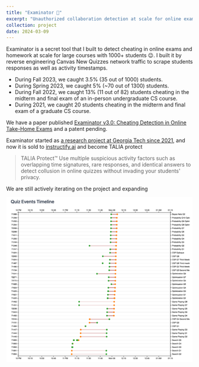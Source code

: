 ```yaml
---
title: "Examinator 🧐"
excerpt: "Unauthorized collaboration detection at scale for online exams. Now sold to [instructify.ai](instructify.ai) and become TALIA Protect™. <br/><img src='/images/Examinator-timestamps-chart.png' width='200' height='100'>"
collection: project
date: 2024-03-09
---
```


Examinator is a secret tool that I built to detect cheating in online exams and homework at scale for large courses with 1000+ students 😉. I built it by reverse engineering Canvas New Quizzes network traffic to scrape students responses as well as activity timestamps.

- During Fall 2023, we caught 3.5% (35 out of 1000) students.
- During Spring 2023, we caught 5% (~70 out of 1300) students.
- During Fall 2022, we caught 13% (11 out of 82) students cheating in the midterm and final exam of an in-person undergraduate CS course.
- During 2021, we caught 20 students cheating in the midterm and final exam of a graduate CS course.

We have a paper published [Examinator v3.0: Cheating Detection in Online Take-Home Exams](https://dl.acm.org/doi/10.1145/3573051.3596196) and a patent pending.

Examinator started as [a research project at Georgia Tech since 2021](https://gvu.gatech.edu/research/projects/examinator-plagiarism-detection-tool-take-home-exams), and now it is sold to [instructify.ai](instructify.ai) and become TALIA protect 
> TALIA Protect™ Use multiple suspicious activity factors such as overlapping time signatures, rare responses, and identical answers to detect collusion in online quizzes without invading your students' privacy.

We are still actively iterating on the project and expanding 

![Examinator Activities Timestamp Chart](/images/Examinator-timestamps-chart.png)